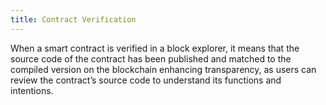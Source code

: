 ```yaml
---
title: Contract Verification
---
```


When a smart contract is verified in a block explorer, it means that the source code of the contract has been published
and matched to the compiled version on the blockchain enhancing transparency, as users can review the contract’s source
code to understand its functions and intentions.
